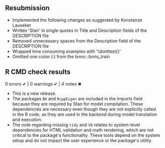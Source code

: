 ## Resubmission

* Implemented the following changes as suggested by Konstanze Lauseker
* Written 'Stan' in single quotes in Title and Description fields of the DESCRIPTION file
* Removed unnecessary spaces from the Description field of the DESCRIPTION file
* Wrapped time consuming examples with '\donttest{}'
* Omitted one colon (:) from the bnns:::bnns_train

## R CMD check results

0 errors ✔ | 0 warnings ✔ | 4 notes ✖

* This is a new release.
* The packages `BH` and `RcppEigen` are included in the Imports field because 
  they are required by Stan for model compilation. These dependencies are necessary 
  even though they are not explicitly called in the R code, as they are used in 
  the backend during model translation and execution.
* The note regarding missing `tidy` and `V8` relates to system-level dependencies 
  for HTML validation and math rendering, which are not critical to the package's 
  functionality. These tools depend on the system setup and do not impact the user 
  experience or the package's utility.
 


  
  
